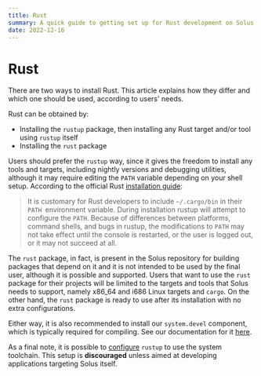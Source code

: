 ```yaml
---
title: Rust
summary: A quick guide to getting set up for Rust development on Solus
date: 2022-12-16
---
```


# Rust

There are two ways to install Rust. This article explains how they differ and which one should be used, according to users' needs.

Rust can be obtained by:

- Installing the `rustup` package, then installing any Rust target and/or tool using `rustup` itself
- Installing the `rust` package

Users should prefer the `rustup` way, since it gives the freedom to install any tools and targets, including nightly versions and debugging utilities, although it may require editing the `PATH` variable depending on your shell setup. According to the official Rust [installation guide](https://www.rust-lang.org/tools/install):

> It is customary for Rust developers to include `~/.cargo/bin` in their `PATH `environment variable. During installation rustup will attempt to configure the `PATH`. Because of differences between platforms, command shells, and bugs in rustup, the modifications to `PATH` may not take effect until the console is restarted, or the user is logged out, or it may not succeed at all.

The `rust` package, in fact, is present in the Solus repository for building packages that depend on it and it is not intended to be used by the final user, although it is possible and supported. Users that want to use the `rust` package for their projects will be limited to the targets and tools that Solus needs to support, namely x86_64 and i686 Linux targets and `cargo`. On the other hand, the `rust` package is ready to use after its installation with no extra configurations.

Either way, it is also recommended to install our `system.devel` component, which is typically required for compiling. See our documentation for it [here](/docs/user/software/development).

As a final note, it is possible to [configure](https://rust-lang.github.io/rustup/installation/package-managers.html) `rustup` to use the system toolchain. This setup is **discouraged** unless aimed at developing applications targeting Solus itself.
